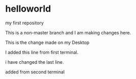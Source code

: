 # helloworld
my first repository

This is a non-master branch and I am making changes here.

This is the change made on my Desktop


I added this line from first terminal.

i have changed the last line.

added from second terminal
